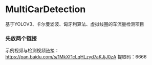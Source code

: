 # MultiCarDetection
基于YOLOV3、卡尔曼滤波、匈牙利算法、虚拟线圈的车流量检测项目

### 先放两个链接



示例视频与检测视频链接：https://pan.baidu.com/s/1MkXf1cLqHLzyd7aKJjJ0zA  提取码：6666
